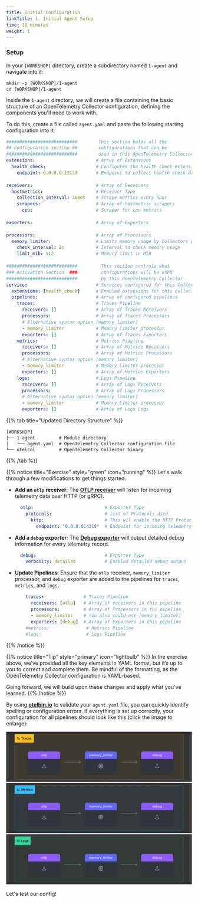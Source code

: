 ```yaml
---
title: Initial Configuration
linkTitle: 1. Initial Agent Setup
time: 10 minutes
weight: 1
---
```


### Setup

In your `[WORKSHOP]` directory, create a subdirectory named `1-agent` and navigate into it:

```text
mkdir -p [WORKSHOP]/1-agent
cd [WORKSHOP]/1-agent
```

Inside the `1-agent` directory, we will create a file containing the basic structure of an OpenTelemetry Collector configuration, defining the components you'll need to work with.

To do this, create a file called `agent.yaml` and paste the following starting configuration into it:

```yaml
###########################        This section holds all the
## Configuration section ##        configurations that can be 
###########################        used in this OpenTelemetry Collector
extensions:                       # Array of Extensions
  health_check:                   # Configures the health check extension
    endpoint: 0.0.0.0:13133       # Endpoint to collect health check data

receivers:                        # Array of Receivers
  hostmetrics:                    # Receiver Type
    collection_interval: 3600s    # Scrape metrics every hour
    scrapers:                     # Array of hostmetric scrapers
      cpu:                        # Scraper for cpu metrics

exporters:                        # Array of Exporters

processors:                       # Array of Processors
  memory_limiter:                 # Limits memory usage by Collectors pipeline
    check_interval: 2s            # Interval to check memory usage
    limit_mib: 512                # Memory limit in MiB

###########################         This section controls what
### Activation Section  ###         configurations will be used  
###########################         by this OpenTelemetry Collector
service:                          # Services configured for this Collector
  extensions: [health_check]      # Enabled extensions for this collector   
  pipelines:                      # Array of configured pipelines  
    traces:                       # Traces Pipeline
      receivers: []               # Array of Traces Receivers
      processors:                 # Array of Traces Processors
      # Alternative syntax option [memory_limiter]
      - memory_limiter            # Memory Limiter processor
      exporters: []               # Array of Traces Exporters
    metrics:                      # Metrics Pipeline
      receivers: []               # Array of Metrics Receivers
      processors:                 # Array of Metrics Processors
      # Alternative syntax option [memory_limiter]
      - memory_limiter            # Memory Limiter processor
      exporters: []               # Array of Metrics Exporters
    logs:                         # Logs Pipeline
      receivers: []               # Array of Logs Receivers
      processors:                 # Array of Logs Processors
      # Alternative syntax option [memory_limiter]
      - memory_limiter            # Memory Limiter processor
      exporters: []               # Array of Logs Logs
```

{{% tab title="Updated Directory Structure" %}}

```text
[WORKSHOP]
├── 1-agent         # Module directory
│   └── agent.yaml  # OpenTelemetry Collector configuration file
└── otelcol         # OpenTelemetry Collector binary
```

{{% /tab %}}

{{% notice title="Exercise" style="green" icon="running" %}}
Let's walk through a few modifications to get things started.

- **Add an `otlp` receiver**: The [**OTLP receiver**](https://docs.splunk.com/observability/en/gdi/opentelemetry/components/otlp-receiver.html) will listen for incoming telemetry data over HTTP (or gRPC).

  ```yaml
    otlp:                           # Exporter Type
      protocols:                    # list of Protocols used 
        http:                       # This wil enable the HTTP Protocol
          endpoint: "0.0.0.0:4318"  # Endpoint for incoming telemetry data
  ```

- **Add a `debug` exporter**: The [**Debug exporter**](https://github.com/open-telemetry/opentelemetry-collector/blob/main/exporter/debugexporter/README.md) will output detailed debug information for every telemetry record.

  ```yaml  
    debug:                          # Exporter Type
      verbosity: detailed           # Enabled detailed debug output
  ```

- **Update Pipelines**: Ensure that the `otlp` receiver, `memory_limiter` processor, and `debug` exporter are added to the pipelines for `traces`, `metrics`, and `logs`.

  ```yaml
      traces:               # Traces Pipeline
        receivers: [otlp]   # Array of receivers in this pipeline
        processors:         # Array of Processors in thi pipeline
        - memory_limiter    # You also could use [memory_limiter]
        exporters: [debug]  # Array of Exporters in this pipeline
      #metrics:              # Metrics Pipeline
      #logs:                 # Logs Pipeline
  ```

{{% /notice %}}

{{% notice title="Tip" style="primary" icon="lightbulb" %}}
In the exercise above, we’ve provided all the key elements in YAML format, but it’s up to you to correct and complete them. Be mindful of the formatting, as the OpenTelemetry Collector configuration is YAML-based.

Going forward, we will build upon these changes and apply what you've learned.
{{% /notice %}}

By using [**otelbin.io**](https://otelbin.io) to validate your `agent.yaml` file, you can quickly identify spelling or configuration errors. If everything is set up correctly, your configuration for all pipelines should look like this (click the image to enlarge):

<!--![otelbin-a-1-1-all](../images/agent-1-1-all.png)-->
![agent-traces](../images/agent-traces.png?classes=inline&width=20vw)
![agent-metrics](../images/agent-metrics.png?classes=inline&width=20vw)
![agent-logs](../images/agent-logs.png?classes=inline&width=20vw)

Let's test our config!
